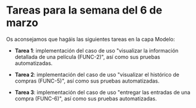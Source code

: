 # Tareas para la semana del 6 de marzo

Os aconsejamos que hagáis las siguientes tareas en la capa Modelo:

- **Tarea 1**: implementación del caso de uso "visualizar la información detallada de una película (FUNC-2)", así como sus pruebas automatizadas.

- **Tarea 2**: implementación del caso de uso "visualizar el histórico de compras (FUNC-5)", así como sus pruebas automatizadas.

- **Tarea 3**: implementación del caso de uso "entregar las entradas de una compra (FUNC-6)", así como sus pruebas automatizadas.


